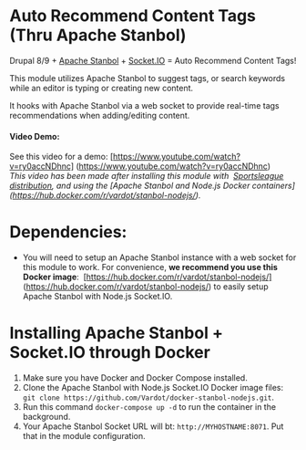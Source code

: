 # Auto Recommend Content Tags (Thru Apache Stanbol)

Drupal 8/9 + [Apache Stanbol](https://stanbol.apache.org/) +
[Socket.IO](http://socket.io/) = Auto Recommend Content Tags!

This module utilizes Apache Stanbol to suggest tags, or search keywords while
an editor is typing or creating new content.
  
It hooks with Apache Stanbol via a web socket to provide real-time tags 
recommendations when adding/editing content.

#### Video Demo:

See this video for a demo: [https://www.youtube.com/watch?v=ry0accNDhnc]
(https://www.youtube.com/watch?v=ry0accNDhnc)  
_This video has been made after installing this module with 
[Sportsleague distribution](https://www.drupal.org/sandbox/jain_deepak/2732165),
 and using the [Apache Stanbol and Node.js Docker containers]
(https://hub.docker.com/r/vardot/stanbol-nodejs/)._

# Dependencies:

- You will need to setup an Apache Stanbol instance with a web socket for this
 module to work. For convenience, **we recommend you use this Docker image**:
 [https://hub.docker.com/r/vardot/stanbol-nodejs/]
(https://hub.docker.com/r/vardot/stanbol-nodejs/) to easily setup Apache Stanbol
with Node.js Socket.IO.  

# Installing Apache Stanbol + Socket.IO through Docker
1. Make sure you have Docker and Docker Compose installed.
2. Clone the Apache Stanbol with Node.js Socket.IO Docker image files:
 `git clone https://github.com/Vardot/docker-stanbol-nodejs.git`.
3. Run this command `docker-compose up -d` to run the container in the
 background.
4. Your Apache Stanbol Socket URL will bt: `http://MYHOSTNAME:8071`.
 Put that in the module configuration.

